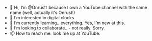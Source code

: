 - 👋 Hi, I’m @Onrust1 because I own a YouTube channel with the same name (well, actually it's Onrust!)
- 👀 I’m interested in digital clocks
- 🌱 I’m currently learning.. everything. Yes, I'm new at this.
- 💞️ I’m looking to collaborate.. - not really. Sorry.
- 📫 How to reach me: look me up at YouTube.

